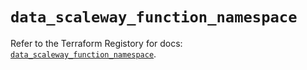 # `data_scaleway_function_namespace`

Refer to the Terraform Registory for docs: [`data_scaleway_function_namespace`](https://registry.terraform.io/providers/scaleway/scaleway/2.22.0/docs/data-sources/function_namespace).

